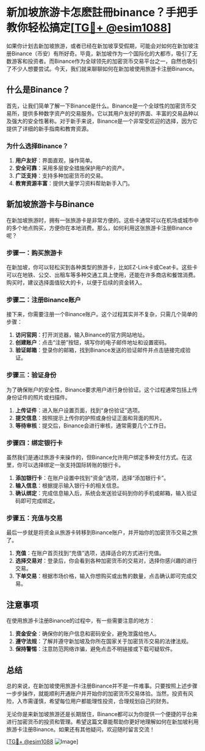 # 新加坡旅游卡怎麽註冊binance？手把手教你轻松搞定[[TG💪+ @esim1088](https://t.me/s/esim1088)]

如果你计划去新加坡旅游，或者已经在新加坡享受假期，可能会对如何在新加坡注册Binance（币安）有所好奇。毕竟，新加坡作为一个国际化的大都市，吸引了无数游客和投资者。而Binance作为全球领先的加密货币交易平台之一，自然也吸引了不少人想要尝试。今天，我们就来聊聊如何在新加坡使用旅游卡注册Binance。

## 什么是Binance？

首先，让我们简单了解一下Binance是什么。Binance是一个全球性的加密货币交易所，提供多种数字资产的交易服务。它以其用户友好的界面、丰富的交易品种以及强大的安全性著称。对于新手来说，Binance是一个非常受欢迎的选择，因为它提供了详细的新手指南和教育资源。

### 为什么选择Binance？

1. **用户友好**：界面直观，操作简单。
2. **安全可靠**：采用多层安全措施保护用户的资产。
3. **广泛支持**：支持多种加密货币的交易。
4. **教育资源丰富**：提供大量学习资料帮助新手入门。

## 新加坡旅游卡与Binance

在新加坡旅游时，拥有一张旅游卡是非常方便的。这些卡通常可以在机场或城市中的多个地点购买，方便你在本地消费。那么，如何利用这张旅游卡注册Binance呢？

### 步骤一：购买旅游卡

在新加坡，你可以轻松买到各种类型的旅游卡，比如EZ-Link卡或Ceat卡。这些卡可以在地铁、公交、出租车等多种交通工具上使用，还能在许多商店和餐馆消费。购买时，建议选择面值较大的卡，以便于后续的资金转入。

### 步骤二：注册Binance账户

接下来，你需要注册一个Binance账户。这个过程其实并不复杂，只需几个简单的步骤：

1. **访问官网**：打开浏览器，输入Binance的官方网站地址。
2. **创建账户**：点击“注册”按钮，填写你的电子邮件地址和设置密码。
3. **验证邮箱**：登录你的邮箱，找到Binance发送的验证邮件并点击链接完成验证。

### 步骤三：验证身份

为了确保账户的安全性，Binance要求用户进行身份验证。这个过程通常包括上传身份证件的照片或扫描件。

1. **上传证件**：进入账户设置页面，找到“身份验证”选项。
2. **提交信息**：按照提示上传你的护照或身份证正面和背面的照片。
3. **等待审核**：提交后，Binance会进行审核，通常需要几个工作日。

### 步骤四：绑定银行卡

虽然我们是通过旅游卡来操作的，但Binance允许用户绑定多种支付方式。在这里，你可以选择绑定一张支持国际转账的银行卡。

1. **添加银行卡**：在账户设置中找到“资金”选项，选择“添加银行卡”。
2. **输入信息**：根据提示输入银行卡的相关信息。
3. **确认绑定**：完成信息输入后，系统会发送验证码到你的手机或邮箱，输入验证码即可完成绑定。

### 步骤五：充值与交易

最后一步就是将资金从旅游卡转移到Binance账户，并开始你的加密货币交易之旅了。

1. **充值**：在账户首页找到“充值”选项，选择适合的方式进行充值。
2. **选择交易对**：登录后，你会看到各种加密货币的交易对，选择你感兴趣的进行交易。
3. **下单交易**：根据市场价格，输入你想购买或出售的数量，点击确认即可完成交易。

## 注意事项

在使用旅游卡注册Binance的过程中，有一些需要注意的地方：

1. **资金安全**：确保你的账户信息和密码安全，避免泄露给他人。
2. **遵守法规**：了解并遵守新加坡及你所在国家关于加密货币交易的法律法规。
3. **保持警惕**：注意防范网络诈骗，避免点击不明链接或下载可疑软件。

## 总结

总的来说，在新加坡使用旅游卡注册Binance并不是一件难事。只要按照上述步骤一步步操作，就能顺利开通账户并开始你的加密货币交易体验。当然，投资有风险，入市需谨慎，希望每位用户都能理性投资，合理规划自己的财务。

无论你是来新加坡旅游还是长期居住，Binance都可以为你提供一个便捷的平台来进行加密货币的投资和管理。希望这篇文章能帮助你更好地理解如何在新加坡利用旅游卡注册Binance。如果还有其他疑问，欢迎随时留言交流！

[[TG💪+ @esim1088](https://t.me/s/esim1088) ![Image](https://i.postimg.cc/4NQfJmqS/Snipaste-2025-05-13-00-14-12.png)]